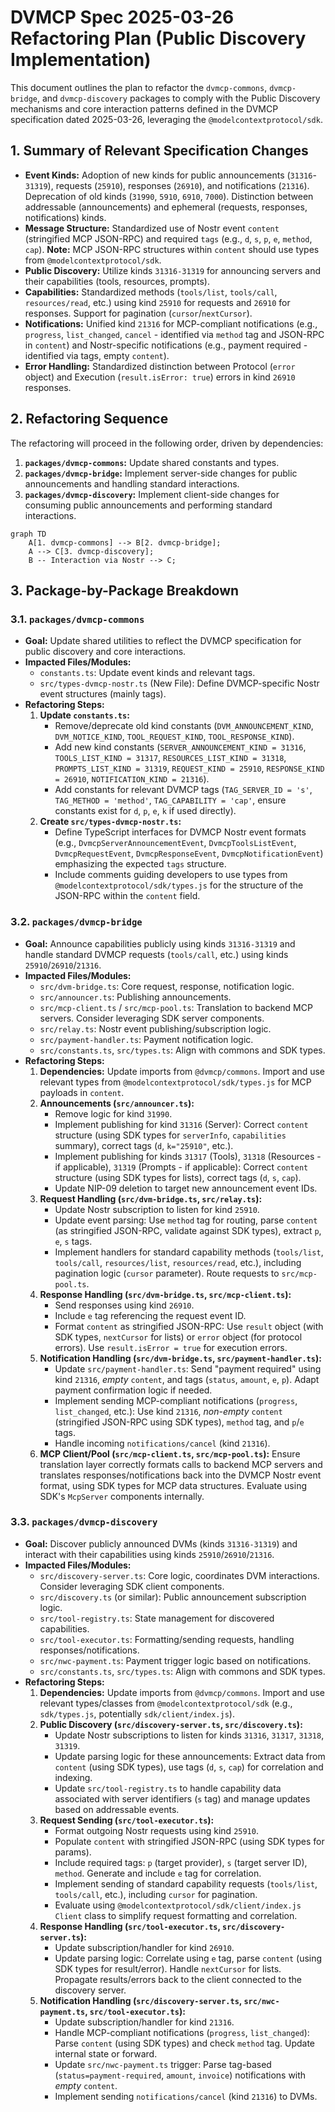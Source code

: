 # DVMCP Spec 2025-03-26 Refactoring Plan (Public Discovery Implementation)

This document outlines the plan to refactor the `dvmcp-commons`, `dvmcp-bridge`, and `dvmcp-discovery` packages to comply with the Public Discovery mechanisms and core interaction patterns defined in the DVMCP specification dated 2025-03-26, leveraging the `@modelcontextprotocol/sdk`.

## 1. Summary of Relevant Specification Changes

*   **Event Kinds:** Adoption of new kinds for public announcements (`31316`-`31319`), requests (`25910`), responses (`26910`), and notifications (`21316`). Deprecation of old kinds (`31990`, `5910`, `6910`, `7000`). Distinction between addressable (announcements) and ephemeral (requests, responses, notifications) kinds.
*   **Message Structure:** Standardized use of Nostr event `content` (stringified MCP JSON-RPC) and required `tags` (e.g., `d`, `s`, `p`, `e`, `method`, `cap`). **Note:** MCP JSON-RPC structures within `content` should use types from `@modelcontextprotocol/sdk`.
*   **Public Discovery:** Utilize kinds `31316-31319` for announcing servers and their capabilities (tools, resources, prompts).
*   **Capabilities:** Standardized methods (`tools/list`, `tools/call`, `resources/read`, etc.) using kind `25910` for requests and `26910` for responses. Support for pagination (`cursor`/`nextCursor`).
*   **Notifications:** Unified kind `21316` for MCP-compliant notifications (e.g., `progress`, `list_changed`, `cancel` - identified via `method` tag and JSON-RPC in `content`) and Nostr-specific notifications (e.g., payment required - identified via tags, empty `content`).
*   **Error Handling:** Standardized distinction between Protocol (`error` object) and Execution (`result.isError: true`) errors in kind `26910` responses.

## 2. Refactoring Sequence

The refactoring will proceed in the following order, driven by dependencies:

1.  **`packages/dvmcp-commons`:** Update shared constants and types.
2.  **`packages/dvmcp-bridge`:** Implement server-side changes for public announcements and handling standard interactions.
3.  **`packages/dvmcp-discovery`:** Implement client-side changes for consuming public announcements and performing standard interactions.

```mermaid
graph TD
    A[1. dvmcp-commons] --> B[2. dvmcp-bridge];
    A --> C[3. dvmcp-discovery];
    B -- Interaction via Nostr --> C;
```

## 3. Package-by-Package Breakdown

### 3.1. `packages/dvmcp-commons`

*   **Goal:** Update shared utilities to reflect the DVMCP specification for public discovery and core interactions.
*   **Impacted Files/Modules:**
    *   `constants.ts`: Update event kinds and relevant tags.
    *   `src/types-dvmcp-nostr.ts` (New File): Define DVMCP-specific Nostr event structures (mainly tags).
*   **Refactoring Steps:**
    1.  **Update `constants.ts`:**
        *   Remove/deprecate old kind constants (`DVM_ANNOUNCEMENT_KIND`, `DVM_NOTICE_KIND`, `TOOL_REQUEST_KIND`, `TOOL_RESPONSE_KIND`).
        *   Add new kind constants (`SERVER_ANNOUNCEMENT_KIND = 31316`, `TOOLS_LIST_KIND = 31317`, `RESOURCES_LIST_KIND = 31318`, `PROMPTS_LIST_KIND = 31319`, `REQUEST_KIND = 25910`, `RESPONSE_KIND = 26910`, `NOTIFICATION_KIND = 21316`).
        *   Add constants for relevant DVMCP tags (`TAG_SERVER_ID = 's'`, `TAG_METHOD = 'method'`, `TAG_CAPABILITY = 'cap'`, ensure constants exist for `d`, `p`, `e`, `k` if used directly).
    2.  **Create `src/types-dvmcp-nostr.ts`:**
        *   Define TypeScript interfaces for DVMCP Nostr event formats (e.g., `DvmcpServerAnnouncementEvent`, `DvmcpToolsListEvent`, `DvmcpRequestEvent`, `DvmcpResponseEvent`, `DvmcpNotificationEvent`) emphasizing the expected `tags` structure.
        *   Include comments guiding developers to use types from `@modelcontextprotocol/sdk/types.js` for the structure of the JSON-RPC within the `content` field.

### 3.2. `packages/dvmcp-bridge`

*   **Goal:** Announce capabilities publicly using kinds `31316-31319` and handle standard DVMCP requests (`tools/call`, etc.) using kinds `25910`/`26910`/`21316`.
*   **Impacted Files/Modules:**
    *   `src/dvm-bridge.ts`: Core request, response, notification logic.
    *   `src/announcer.ts`: Publishing announcements.
    *   `src/mcp-client.ts` / `src/mcp-pool.ts`: Translation to backend MCP servers. Consider leveraging SDK server components.
    *   `src/relay.ts`: Nostr event publishing/subscription logic.
    *   `src/payment-handler.ts`: Payment notification logic.
    *   `src/constants.ts`, `src/types.ts`: Align with commons and SDK types.
*   **Refactoring Steps:**
    1.  **Dependencies:** Update imports from `@dvmcp/commons`. Import and use relevant types from `@modelcontextprotocol/sdk/types.js` for MCP payloads in `content`.
    2.  **Announcements (`src/announcer.ts`):**
        *   Remove logic for kind `31990`.
        *   Implement publishing for kind `31316` (Server): Correct `content` structure (using SDK types for `serverInfo`, `capabilities` summary), correct tags (`d`, `k="25910"`, etc.).
        *   Implement publishing for kinds `31317` (Tools), `31318` (Resources - if applicable), `31319` (Prompts - if applicable): Correct `content` structure (using SDK types for lists), correct tags (`d`, `s`, `cap`).
        *   Update NIP-09 deletion to target new announcement event IDs.
    3.  **Request Handling (`src/dvm-bridge.ts`, `src/relay.ts`):**
        *   Update Nostr subscription to listen for kind `25910`.
        *   Update event parsing: Use `method` tag for routing, parse `content` (as stringified JSON-RPC, validate against SDK types), extract `p`, `e`, `s` tags.
        *   Implement handlers for standard capability methods (`tools/list`, `tools/call`, `resources/list`, `resources/read`, etc.), including pagination logic (`cursor` parameter). Route requests to `src/mcp-pool.ts`.
    4.  **Response Handling (`src/dvm-bridge.ts`, `src/mcp-client.ts`):**
        *   Send responses using kind `26910`.
        *   Include `e` tag referencing the request event ID.
        *   Format `content` as stringified JSON-RPC: Use `result` object (with SDK types, `nextCursor` for lists) or `error` object (for protocol errors). Use `result.isError = true` for execution errors.
    5.  **Notification Handling (`src/dvm-bridge.ts`, `src/payment-handler.ts`):**
        *   Update `src/payment-handler.ts`: Send "payment required" using kind `21316`, *empty* `content`, and tags (`status`, `amount`, `e`, `p`). Adapt payment confirmation logic if needed.
        *   Implement sending MCP-compliant notifications (`progress`, `list_changed`, etc.): Use kind `21316`, *non-empty* `content` (stringified JSON-RPC using SDK types), `method` tag, and `p`/`e` tags.
        *   Handle incoming `notifications/cancel` (kind `21316`).
    6.  **MCP Client/Pool (`src/mcp-client.ts`, `src/mcp-pool.ts`):** Ensure translation layer correctly formats calls to backend MCP servers and translates responses/notifications back into the DVMCP Nostr event format, using SDK types for MCP data structures. Evaluate using SDK's `McpServer` components internally.

### 3.3. `packages/dvmcp-discovery`

*   **Goal:** Discover publicly announced DVMs (kinds `31316-31319`) and interact with their capabilities using kinds `25910`/`26910`/`21316`.
*   **Impacted Files/Modules:**
    *   `src/discovery-server.ts`: Core logic, coordinates DVM interactions. Consider leveraging SDK client components.
    *   `src/discovery.ts` (or similar): Public announcement subscription logic.
    *   `src/tool-registry.ts`: State management for discovered capabilities.
    *   `src/tool-executor.ts`: Formatting/sending requests, handling responses/notifications.
    *   `src/nwc-payment.ts`: Payment trigger logic based on notifications.
    *   `src/constants.ts`, `src/types.ts`: Align with commons and SDK types.
*   **Refactoring Steps:**
    1.  **Dependencies:** Update imports from `@dvmcp/commons`. Import and use relevant types/classes from `@modelcontextprotocol/sdk` (e.g., `sdk/types.js`, potentially `sdk/client/index.js`).
    2.  **Public Discovery (`src/discovery-server.ts`, `src/discovery.ts`):**
        *   Update Nostr subscriptions to listen for kinds `31316`, `31317`, `31318`, `31319`.
        *   Update parsing logic for these announcements: Extract data from `content` (using SDK types), use tags (`d`, `s`, `cap`) for correlation and indexing.
        *   Update `src/tool-registry.ts` to handle capability data associated with server identifiers (`s` tag) and manage updates based on addressable events.
    3.  **Request Sending (`src/tool-executor.ts`):**
        *   Format outgoing Nostr requests using kind `25910`.
        *   Populate `content` with stringified JSON-RPC (using SDK types for params).
        *   Include required tags: `p` (target provider), `s` (target server ID), `method`. Generate and include `e` tag for correlation.
        *   Implement sending of standard capability requests (`tools/list`, `tools/call`, etc.), including `cursor` for pagination.
        *   Evaluate using `@modelcontextprotocol/sdk/client/index.js` `Client` class to simplify request formatting and correlation.
    4.  **Response Handling (`src/tool-executor.ts`, `src/discovery-server.ts`):**
        *   Update subscription/handler for kind `26910`.
        *   Update parsing logic: Correlate using `e` tag, parse `content` (using SDK types for result/error). Handle `nextCursor` for lists. Propagate results/errors back to the client connected to the discovery server.
    5.  **Notification Handling (`src/discovery-server.ts`, `src/nwc-payment.ts`, `src/tool-executor.ts`):**
        *   Update subscription/handler for kind `21316`.
        *   Handle MCP-compliant notifications (`progress`, `list_changed`): Parse `content` (using SDK types) and check `method` tag. Update internal state or forward.
        *   Update `src/nwc-payment.ts` trigger: Parse tag-based (`status=payment-required`, `amount`, `invoice`) notifications with *empty* `content`.
        *   Implement sending `notifications/cancel` (kind `21316`) to DVMs.